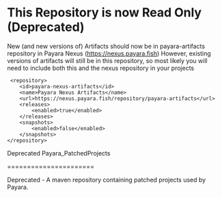 # This Repository is now Read Only (Deprecated)
New (and new versions of) Artifacts should now be in payara-artifacts repository in Payara Nexus (https://nexus.payara.fish)
However, existing versions of artifacts will still be in this repository,
so most likely you will need to include both this and the nexus repository in your projects
```
 <repository>
    <id>payara-nexus-artifacts</id>
    <name>Payara Nexus Artifacts</name>
    <url>https://nexus.payara.fish/repository/payara-artifacts</url>
    <releases>
        <enabled>true</enabled>
    </releases>
    <snapshots>
        <enabled>false</enabled>
    </snapshots>
</repository>
```

Deprecated Payara_PatchedProjects

======================

Deprecated - A maven repository containing patched projects used by Payara. 
